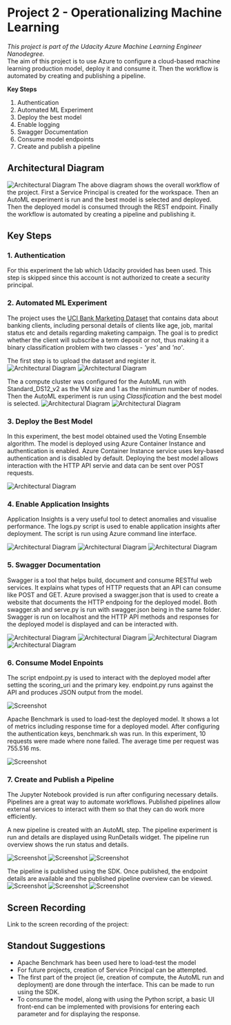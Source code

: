 
# Project 2 - Operationalizing Machine Learning


*This project is part of the Udacity Azure Machine Learning Engineer Nanodegree.* <br>
The aim of this project is to use Azure to configure a cloud-based machine learning production model, deploy it and consume it. Then the workflow is automated by creating and publishing a pipeline.<br>

**Key Steps**
<ol>
<li>Authentication</li>
<li>Automated ML Experiment</li>
<li>Deploy the best model</li>
<li>Enable logging</li>
<li>Swagger Documentation</li>
<li>Consume model endpoints</li>
<li>Create and publish a pipeline</li>
</ol>


## Architectural Diagram
![Architectural Diagram](./images/arch-diag.png) 
The above diagram shows the overall workflow of the project. First a Service Principal is created for the workspace. Then an AutoML experiment is run and the best model is selected and deployed. Then the deployed model is consumed through the REST endpoint. Finally the workflow is automated by creating a pipeline and publishing it. 

## Key Steps
### 1. Authentication 
For this experiment the lab which Udacity provided has been used. This step is skipped since this account is not authorized to create a security principal.

### 2. Automated ML Experiment
The project uses the [UCI Bank Marketing Dataset](https://archive.ics.uci.edu/ml/datasets/Bank+Marketing) that contains data about banking clients, including personal details of clients like age, job, marital status etc and details regarding maketing campaign.
The goal is to predict whether the client will subscribe a term deposit or not, thus making it a binary classification problem with two classes - *'yes'* and *'no'*.

The first step is to upload the dataset and register it.
![Architectural Diagram](./images/reg-dataset.png) 
![Architectural Diagram](./images/reg-dataset-details.png) 

The a compute cluster was configured for the AutoML run with Standard_DS12_v2 as the VM size and 1 as the minimum number of nodes. Then the AutoML experiment is run using *Classification* and the best model is selected.
![Architectural Diagram](./images/automl-completed.png) 
![Architectural Diagram](./images/best-model.png) 

### 3. Deploy the Best Model
In this experiment, the best model obtained used the Voting Ensemble algorithm. The model is deployed using Azure Container Instance and authentication is enabled. Azure Container Instance service uses key-based authentication and is disabled by default. Deploying the best model allows interaction with the HTTP API servie and data can be sent over POST requests.

![Architectural Diagram](./images/deployment-healthy.png)

### 4. Enable Application Insights
Application Insights is a very useful tool to detect anomalies and visualise performance. The logs.py script is used to enable application insights after deployment. The script is run using Azure command line interface.

![Architectural Diagram](./images/logs-output.png)
![Architectural Diagram](./images/app-insights-true.png)
![Architectural Diagram](./images/app-insights-details.png)

### 5. Swagger Documentation
Swagger is a tool that helps build, document and consume RESTful web services. It explains what types of HTTP requests that an API can consume like POST and GET. 
Azure provised a swagger.json that is used to create a website that documents the HTTP endpoing for the deployed model. 
Both swagger.sh and serve.py is run with swagger.json being in the same folder. Swagger is run on localhost and the HTTP API methods and responses for the deployed model is displayed and can be interacted with.

![Architectural Diagram](./images/serve-swagger.png)
![Architectural Diagram](./images/api-get.png)
![Architectural Diagram](./images/api-post-parameters.png)
![Architectural Diagram](./images/api-post-response.png)

### 6. Consume Model Enpoints
The script endpoint.py is used to interact with the deployed model after setting the scoring_uri and the primary key. endpoint.py runs against the API and produces JSON output from the model.

![Screenshot](./images/endpoint-output.png)

Apache Benchmark is used to load-test the deployed model. It shows a lot of metrics including response time for a deployed model. After configuring the authentication keys, benchmark.sh was run. In this experiment, 10 requests were made where none failed. The average time per request was 755.516 ms.

![Screenshot](./images/ab-output-3.png)

### 7. Create and Publish a Pipeline
The Jupyter Notebook provided is run after configuring necessary details. <br>
Pipelines are a great way to automate workflows. Published pipelines allow external services to interact with them so that they can do work more efficiently.

A new pipeline is created with an AutoML step. The pipeline experiment is run and details are displayed using RunDetails widget. The pipeline run overview shows the run status and details. 

![Screenshot](./images/pipeline1.png)
![Screenshot](./images/pipeline-running.png)
![Screenshot](./images/pipeline-run-overview.png)

The pipeline is published using the SDK. Once published, the endpoint details are available and the published pipeline overview can be viewed.
![Screenshot](./images/published-pipeline-overview.png)
![Screenshot](./images/published-pipeline-overview-page.png)
![Screenshot](./images/pipeline-endpoint.png)

## Screen Recording
Link to the screen recording of the project: 

## Standout Suggestions

<ul>
<li>Apache Benchmark has been used here to load-test the model</li>
<li>For future projects, creation of Service Principal can be attempted.</li>
<li>The first part of the project (ie, creation of compute, the AutoML run and deployment) are done through the interface. This can be made to run using the SDK.</li>
<li>To consume the model, along with using the Python script, a basic UI front-end can be implemented with provisions for entering each parameter and for displaying the response.</li>
</ul>